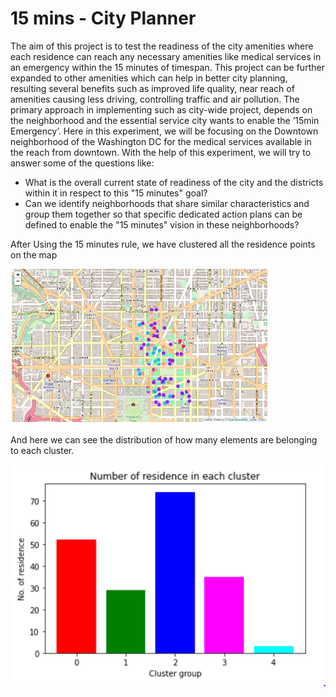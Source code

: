 # 15 mins - City Planner

The aim of this project is to test the readiness of the city amenities where each residence can reach any necessary amenities like medical services in an emergency within the 15 minutes of timespan. This project can be further expanded to other amenities which can help in better city planning, resulting several benefits such as improved life quality, near reach of amenities causing less driving, controlling traffic and air pollution.
The primary approach in implementing such as city-wide project, depends on the neighborhood and the essential service city wants to enable the ’15min Emergency’. Here in this experiment, we will be focusing on the Downtown neighborhood of the Washington DC for the medical services available in the reach from downtown.
With the help of this experiment, we will try to answer some of the questions like:

- What is the overall current state of readiness of the city and the districts within it in respect to this "15 minutes" goal?
- Can we identify neighborhoods that share similar characteristics and group them together so that specific dedicated action plans can be defined to enable the "15 minutes" vision in these neighborhoods?

After Using the 15 minutes rule, we have clustered all the residence points on the map

![Cluster Map](./cluster_map.PNG)

And here we can see the distribution of how many elements are belonging to each cluster.

![Cluster Bar](./15min.PNG)
